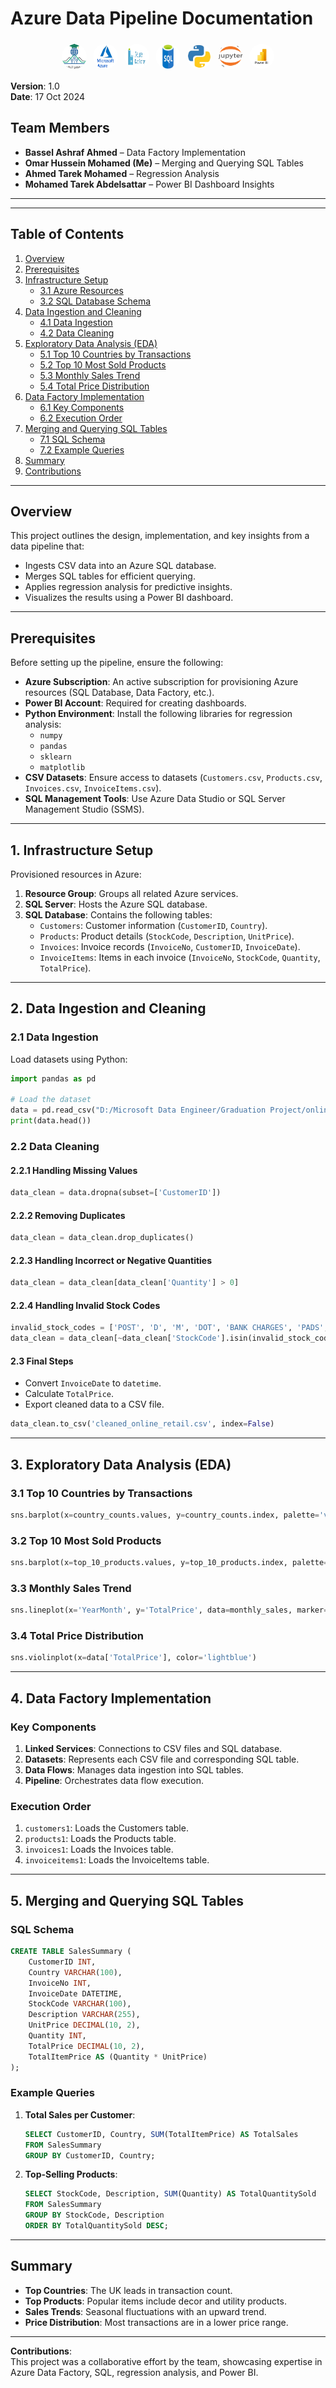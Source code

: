 # Azure Data Pipeline Documentation

<div style="display: flex; justify-content: center; align-items: center; flex-wrap: wrap;">
  <img src="Icons/DEPI.png" alt="ALX Icon" style="width: 40px; height: 40px; border-radius: 50%; margin: 5px;">
  <img src="Icons/Azure.png" alt="C Icon" style="width: 40px; height: 40px; border-radius: 50%; margin: 5px;">
  <img src="Icons/DataFactory.png" alt="Shell Icon" style="width: 40px; height: 40px; border-radius: 50%; margin: 5px;">
  <img src="Icons/SQL.png" alt="Linux Icon" style="width: 40px; height: 40px; border-radius: 50%; margin: 5px;">
  <img src="Icons/Python.png" alt="Unix Icon" style="width: 40px; height: 40px; border-radius: 50%; margin: 5px;">
  <img src="Icons/Jupyter.png" alt="Linux Icon" style="width: 40px; height: 40px; border-radius: 50%; margin: 5px;">
  <img src="Icons/PowerBI.png" alt="Terminal Icon" style="width: 40px; height: 40px; border-radius: 50%; margin: 5px;">
</div>  

**Version**: 1.0  
**Date**: 17 Oct 2024  

## Team Members
- **Bassel Ashraf Ahmed** – Data Factory Implementation  
- **Omar Hussein Mohamed (Me)** – Merging and Querying SQL Tables  
- **Ahmed Tarek Mohamed** – Regression Analysis  
- **Mohamed Tarek Abdelsattar** – Power BI Dashboard Insights  

---

---

## Table of Contents  

1. [Overview](#overview)  
2. [Prerequisites](#prerequisites)  
3. [Infrastructure Setup](#3-infrastructure-setup)  
   - [3.1 Azure Resources](#31-azure-resources)  
   - [3.2 SQL Database Schema](#32-sql-database-schema)  
4. [Data Ingestion and Cleaning](#4-data-ingestion-and-cleaning)  
   - [4.1 Data Ingestion](#41-data-ingestion)  
   - [4.2 Data Cleaning](#42-data-cleaning)  
5. [Exploratory Data Analysis (EDA)](#5-exploratory-data-analysis-eda)  
   - [5.1 Top 10 Countries by Transactions](#51-top-10-countries-by-transactions)  
   - [5.2 Top 10 Most Sold Products](#52-top-10-most-sold-products)  
   - [5.3 Monthly Sales Trend](#53-monthly-sales-trend)  
   - [5.4 Total Price Distribution](#54-total-price-distribution)  
6. [Data Factory Implementation](#6-data-factory-implementation)  
   - [6.1 Key Components](#61-key-components)  
   - [6.2 Execution Order](#62-execution-order)  
7. [Merging and Querying SQL Tables](#7-merging-and-querying-sql-tables)  
   - [7.1 SQL Schema](#71-sql-schema)  
   - [7.2 Example Queries](#72-example-queries)  
8. [Summary](#8-summary)  
9. [Contributions](#9-contributions)  

---

## Overview

This project outlines the design, implementation, and key insights from a data pipeline that:
- Ingests CSV data into an Azure SQL database.
- Merges SQL tables for efficient querying.
- Applies regression analysis for predictive insights.
- Visualizes the results using a Power BI dashboard.

---

## Prerequisites

Before setting up the pipeline, ensure the following:

- **Azure Subscription**: An active subscription for provisioning Azure resources (SQL Database, Data Factory, etc.).
- **Power BI Account**: Required for creating dashboards.
- **Python Environment**: Install the following libraries for regression analysis:
  - `numpy`
  - `pandas`
  - `sklearn`
  - `matplotlib`
- **CSV Datasets**: Ensure access to datasets (`Customers.csv`, `Products.csv`, `Invoices.csv`, `InvoiceItems.csv`).
- **SQL Management Tools**: Use Azure Data Studio or SQL Server Management Studio (SSMS).

---

## 1. Infrastructure Setup

Provisioned resources in Azure:
1. **Resource Group**: Groups all related Azure services.
2. **SQL Server**: Hosts the Azure SQL database.
3. **SQL Database**: Contains the following tables:
   - `Customers`: Customer information (`CustomerID`, `Country`).
   - `Products`: Product details (`StockCode`, `Description`, `UnitPrice`).
   - `Invoices`: Invoice records (`InvoiceNo`, `CustomerID`, `InvoiceDate`).
   - `InvoiceItems`: Items in each invoice (`InvoiceNo`, `StockCode`, `Quantity`, `TotalPrice`).

---

## 2. Data Ingestion and Cleaning

### 2.1 Data Ingestion
Load datasets using Python:

```python
import pandas as pd

# Load the dataset
data = pd.read_csv("D:/Microsoft Data Engineer/Graduation Project/online_retail.csv")
print(data.head())
```

### 2.2 Data Cleaning
#### 2.2.1 Handling Missing Values
```python
data_clean = data.dropna(subset=['CustomerID'])
```

#### 2.2.2 Removing Duplicates
```python
data_clean = data_clean.drop_duplicates()
```

#### 2.2.3 Handling Incorrect or Negative Quantities
```python
data_clean = data_clean[data_clean['Quantity'] > 0]
```

#### 2.2.4 Handling Invalid Stock Codes
```python
invalid_stock_codes = ['POST', 'D', 'M', 'DOT', 'BANK CHARGES', 'PADS', 'CRUK']
data_clean = data_clean[~data_clean['StockCode'].isin(invalid_stock_codes)]
```

#### 2.3 Final Steps
- Convert `InvoiceDate` to `datetime`.
- Calculate `TotalPrice`.
- Export cleaned data to a CSV file.

```python
data_clean.to_csv('cleaned_online_retail.csv', index=False)
```

---

## 3. Exploratory Data Analysis (EDA)

### 3.1 Top 10 Countries by Transactions
```python
sns.barplot(x=country_counts.values, y=country_counts.index, palette='viridis')
```

### 3.2 Top 10 Most Sold Products
```python
sns.barplot(x=top_10_products.values, y=top_10_products.index, palette='Blues_r')
```

### 3.3 Monthly Sales Trend
```python
sns.lineplot(x='YearMonth', y='TotalPrice', data=monthly_sales, marker='o')
```

### 3.4 Total Price Distribution
```python
sns.violinplot(x=data['TotalPrice'], color='lightblue')
```

---

## 4. Data Factory Implementation

### Key Components
1. **Linked Services**: Connections to CSV files and SQL database.
2. **Datasets**: Represents each CSV file and corresponding SQL table.
3. **Data Flows**: Manages data ingestion into SQL tables.
4. **Pipeline**: Orchestrates data flow execution.

### Execution Order
1. `customers1`: Loads the Customers table.
2. `products1`: Loads the Products table.
3. `invoices1`: Loads the Invoices table.
4. `invoiceitems1`: Loads the InvoiceItems table.

---

## 5. Merging and Querying SQL Tables

### SQL Schema
```sql
CREATE TABLE SalesSummary (
    CustomerID INT,
    Country VARCHAR(100),
    InvoiceNo INT,
    InvoiceDate DATETIME,
    StockCode VARCHAR(100),
    Description VARCHAR(255),
    UnitPrice DECIMAL(10, 2),
    Quantity INT,
    TotalPrice DECIMAL(10, 2),
    TotalItemPrice AS (Quantity * UnitPrice)
);
```

### Example Queries
1. **Total Sales per Customer**:
   ```sql
   SELECT CustomerID, Country, SUM(TotalItemPrice) AS TotalSales
   FROM SalesSummary
   GROUP BY CustomerID, Country;
   ```
2. **Top-Selling Products**:
   ```sql
   SELECT StockCode, Description, SUM(Quantity) AS TotalQuantitySold
   FROM SalesSummary
   GROUP BY StockCode, Description
   ORDER BY TotalQuantitySold DESC;
   ```

---

## Summary

- **Top Countries**: The UK leads in transaction count.
- **Top Products**: Popular items include decor and utility products.
- **Sales Trends**: Seasonal fluctuations with an upward trend.
- **Price Distribution**: Most transactions are in a lower price range.

---

**Contributions**:  
This project was a collaborative effort by the team, showcasing expertise in Azure Data Factory, SQL, regression analysis, and Power BI.
